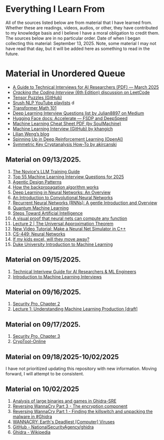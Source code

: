 # Everything I Learn From
All of the sources listed below are from material that I have learned from. Whether these are readings, videos, audios, or other, they have contributed to my knowledge basis and I believe I have a moral obligation to credit them. The sources below are in no particular order. Date of when I began collecting this material: September 13, 2025. Note, some material I may not have read that day, but it will be added here as something to read in the future. 


# Material in Unordered Queue
- [A Guide to Technical Interviews for AI Researchers (PDF) — March 2025](https://attachments.convertkitcdnn2.com/1152607/59845259-d7c4-4e3b-bbde-477d11fedf3d/march-2025-a-guide-to-technical-interviews-for-ai-researchers-1.pdf?ck_subscriber_id=3596593631)  
- [*Cracking the Coding Interview* (6th Edition) discussion on LeetCode](https://leetcode.com/discuss/post/1152824/cracking-the-coding-interview-6th-editio-97nm/)  
- [Tensor Puzzles (GitHub)](https://github.com/srush/Tensor-Puzzles)  
- [Srush NLP YouTube playlists](https://www.youtube.com/@srush_nlp/playlists)  d
- [Transformer Math 101](https://blog.eleuther.ai/transformer-math/)  
- [Deep Learning Interview Questions list by Julian8897 on Medium](https://medium.com/@julian8897/list/dl-interview-questions-8b0ec46701ec)  
- [Hugging Face docs: Accelerate — FSDP and DeepSpeed](https://huggingface.co/docs/accelerate/en/concept_guides/fsdp_and_deepspeed)  
- [Machine Learning Cheat Sheet PDF (by SoulMachine)](https://raw.githubusercontent.com/soulmachine/machine-learning-cheat-sheet/master/machine-learning-cheat-sheet.pdf)  
- [Machine Learning Interview (GitHub) by khangich](https://github.com/khangich/machine-learning-interview?tab=readme-ov-file)  
- [Lilian Weng’s blog](https://lilianweng.github.io/)  
- [Spinning Up in Deep Reinforcement Learning (OpenAI)](https://spinningup.openai.com/en/latest/)  
- [Symmetric Key Cryptanalysis How-To by akircanski](https://akircanski.github.io/cryptanalysis/2021/04/27/symmetric-key-cryptanalysis-howto.html)  


## Material on 09/13/2025.
1. [The Novice's LLM Training Guide](https://rentry.org/llm-training)
2. [Top 55 Machine Learning Interview Questions for 2025](https://rentry.org/llm-training)
3. [Agentic Design Patterns](https://docs.google.com/document/d/1rsaK53T3Lg5KoGwvf8ukOUvbELRtH-V0LnOIFDxBryE/edit?tab=t.0#heading=h.pxcur8v2qagu)
4. [How the backpropagation algorithm works](http://neuralnetworksanddeeplearning.com/chap2.html)
5. [Deep Learning in Neural Networks: An Overview](https://arxiv.org/pdf/1404.7828)
6. [An Introduction to Convolutional Neural Networks](https://arxiv.org/pdf/1511.08458)
7. [Recurrent Neural Networks (RNNs): A gentle Introduction and Overview](https://arxiv.org/pdf/1912.05911)
8. [Quantum Machine Learning](https://arxiv.org/pdf/1912.05911)
9. [Steps Toward Artificial Intelligence](https://courses.csail.mit.edu/6.803/pdf/steps.pdf)
10. [A visual proof that neural nets can compute any function](http://neuralnetworksanddeeplearning.com/chap4.html)
11. [Lecture 2 | The Universal Approximation Theorem](https://www.youtube.com/watch?v=lkha188L4Gs)
12. [New Video Tutorial: Make a Neural Net Simulator in C++](https://millermattson.com/dave/?p=54)
13. [CS-449: Neural Networks](https://people.willamette.edu/~gorr/classes/cs449/intro.html)
14. [If my kids excel, will they move away?](https://jeffreybigham.com/blog/2025/where-will-my-kids-go.html)
15. [Duke University Introduction to Machine Learning](https://online.duke.edu/course/introduction-to-machine-learning/)

## Material on 09/15/2025.
1. [Technical Interivew Guide for AI Researchers & ML Engineers](https://attachments.convertkitcdnn2.com/1152607/59845259-d7c4-4e3b-bbde-477d11fedf3d/march-2025-a-guide-to-technical-interviews-for-ai-researchers-1.pdf?ck_subscriber_id=3596593631)
2. [Introduction to Machine Learning Interviews](https://huyenchip.com/ml-interviews-book/contents/1.1.1-working-in-research-vs.-workingin-production.html)

## Material on 09/16/2025.
1. [Security Pro, Chapter 2](https://www.comptia.org/en-us/certifications/security-pro/)
2. [Lecture 1: Understanding Machine Learning Production [draft]](https://docs.google.com/document/d/1VuofeF5okBATz1F7HRQmOgi5Jc4bmUiHMYjRqwF-29s/edit?tab=t.0)

## Material on 09/17/2025.
1. [Security Pro, Chapter 3](https://www.comptia.org/en-us/certifications/security-pro/)
2. [CrypTool-Online](https://legacy.cryptool.org/en/cto/)

## Material on 09/18/2025-10/02/2025
I have not prioritized updating this repository with new information. Moving forward, I will attempt to be consistent.

## Material on 10/02/2025
1.  [Analysis of large binaries and games in Ghidra-SRE](https://kiwidog.me/2021/07/analysis-of-large-binaries-and-games-in-ghidra-sre/)
2.  [Reversing WannaCry Part 3 - The encryption component](https://www.youtube.com/watch?v=ru5VzUigKqw)
3.  [Reversing WannaCry Part 1 - Finding the killswitch and unpacking the malware in #Ghidra](https://www.youtube.com/watch?v=Sv8yu12y5zM)
4.  [WANNACRY: Earth's Deadliest [Computer] Viruses](https://www.youtube.com/watch?v=I5Wxh-rCzrY)
5.  [GitHub - NationalSecurityAgency/ghidra](https://github.com/NationalSecurityAgency/ghidra)
6.  [Ghidra - Wikipedia](https://en.wikipedia.org/wiki/Ghidra)